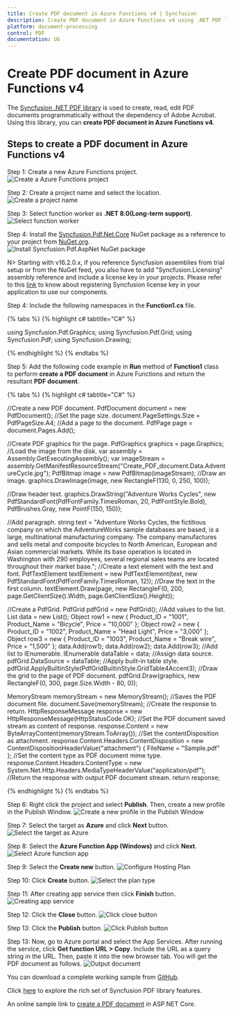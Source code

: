 ```yaml
---
title: Create PDF document in Azure Functions v4 | Syncfusion
description: Create PDF document in Azure Functions v4 using .NET PDF library without the dependency of Adobe Acrobat. 
platform: document-processing
control: PDF
documentation: UG
---
```


# Create PDF document in Azure Functions v4

The [Syncfusion .NET PDF library](https://www.syncfusion.com/document-processing/pdf-framework/net) is used to create, read, edit PDF documents programmatically without the dependency of Adobe Acrobat. Using this library, you can **create PDF document in Azure Functions v4**.

## Steps to create a PDF document in Azure Functions v4 

Step 1: Create a new Azure Functions project.
![Create a Azure Functions project](Azure_images/Azure-Functions-V4/Project_creation.png) 

Step 2: Create a project name and select the location.
![Create a project name](Azure_images/Azure-Functions-V4/Configuration_project.png)

Step 3: Select function worker as **.NET 8.0(Long-term support)**. 
![Select function worker](Azure_Images/Azure-Functions-V4/Additional_information.png)

Step 4: Install the [Syncfusion.Pdf.Net.Core](https://www.nuget.org/packages/Syncfusion.Pdf.Net.Core/) NuGet package as a reference to your project from [NuGet.org](https://www.nuget.org/).
![Install Syncfusion.Pdf.AspNet NuGet package](Azure_Images/Azure-Functions-V4/NuGet_package_reference.png)

N> Starting with v16.2.0.x, if you reference Syncfusion assemblies from trial setup or from the NuGet feed, you also have to add "Syncfusion.Licensing" assembly reference and include a license key in your projects. Please refer to this [link](https://help.syncfusion.com/common/essential-studio/licensing/overview) to know about registering Syncfusion license key in your application to use our components.

Step 4: Include the following namespaces in the **Function1.cs** file.

{% tabs %}
{% highlight c# tabtitle="C#" %}

using Syncfusion.Pdf.Graphics;
using Syncfusion.Pdf.Grid;
using Syncfusion.Pdf;
using Syncfusion.Drawing;

{% endhighlight %}
{% endtabs %}

Step 5: Add the following code example in **Run** method of **Function1** class to perform **create a PDF document** in Azure Functions and return the resultant **PDF document**.

{% tabs %}
{% highlight c# tabtitle="C#" %}

//Create a new PDF document.
PdfDocument document = new PdfDocument();
//Set the page size.
document.PageSettings.Size = PdfPageSize.A4;
//Add a page to the document.
PdfPage page = document.Pages.Add();

//Create PDF graphics for the page.
PdfGraphics graphics = page.Graphics;
//Load the image from the disk.
var assembly = Assembly.GetExecutingAssembly();
var imageStream = assembly.GetManifestResourceStream("Create_PDF_document.Data.AdventureCycle.jpg");
PdfBitmap image = new PdfBitmap(imageStream);
//Draw an image.
graphics.DrawImage(image, new RectangleF(130, 0, 250, 100));

//Draw header text. 
graphics.DrawString("Adventure Works Cycles", new PdfStandardFont(PdfFontFamily.TimesRoman, 20, PdfFontStyle.Bold), PdfBrushes.Gray, new PointF(150, 150));

//Add paragraph. 
string text = "Adventure Works Cycles, the fictitious company on which the AdventureWorks sample databases are based, is a large, multinational manufacturing company. The company manufactures and sells metal and composite bicycles to North American, European and Asian commercial markets. While its base operation is located in Washington with 290 employees, several regional sales teams are located throughout their market base.";
//Create a text element with the text and font.
PdfTextElement textElement = new PdfTextElement(text, new PdfStandardFont(PdfFontFamily.TimesRoman, 12));
//Draw the text in the first column.
textElement.Draw(page, new RectangleF(0, 200, page.GetClientSize().Width, page.GetClientSize().Height));

//Create a PdfGrid.
PdfGrid pdfGrid = new PdfGrid();
//Add values to the list.
List<object> data = new List<object>();
Object row1 = new { Product_ID = "1001", Product_Name = "Bicycle", Price = "10,000" };
Object row2 = new { Product_ID = "1002", Product_Name = "Head Light", Price = "3,000" };
Object row3 = new { Product_ID = "1003", Product_Name = "Break wire", Price = "1,500" };
data.Add(row1);
data.Add(row2);
data.Add(row3);
//Add list to IEnumerable.
IEnumerable<object> dataTable = data;
//Assign data source.
pdfGrid.DataSource = dataTable;
//Apply built-in table style.
pdfGrid.ApplyBuiltinStyle(PdfGridBuiltinStyle.GridTable4Accent3);
//Draw the grid to the page of PDF document.
pdfGrid.Draw(graphics, new RectangleF(0, 300, page.Size.Width - 80, 0));

MemoryStream memoryStream = new MemoryStream();
//Saves the PDF document file.
document.Save(memoryStream);
//Create the response to return.
HttpResponseMessage response = new HttpResponseMessage(HttpStatusCode.OK);
//Set the PDF document saved stream as content of response.
response.Content = new ByteArrayContent(memoryStream.ToArray());
//Set the contentDisposition as attachment.
response.Content.Headers.ContentDisposition = new ContentDispositionHeaderValue("attachment")
{
    FileName = "Sample.pdf"
};
//Set the content type as PDF document mime type.
response.Content.Headers.ContentType = new System.Net.Http.Headers.MediaTypeHeaderValue("application/pdf");
//Return the response with output PDF document stream.
return response;

{% endhighlight %}
{% endtabs %}

Step 6: Right click the project and select **Publish**. Then, create a new profile in the Publish Window.
![Create a new profile in the Publish Window](Azure_Images/Azure-Functions-V4/Click_publish.png)

Step 7: Select the target as **Azure** and click **Next** button.
![Select the target as Azure](Azure_Images/Azure-Functions-V4/Set_Azure_target.png)

Step 8: Select the **Azure Function App (Windows)** and click **Next**. 
![Select Azure function app](Azure_Images/Azure-Functions-V4/Select_function_app.png)

Step 9: Select the **Create new** button.
![Configure Hosting Plan](Azure_Images/Azure-Functions-V4/Select_create_new_button.png)

Step 10: Click **Create** button. 
![Select the plan type](Azure_Images/Azure-Functions-V4/Hosting_plan.png)

Step 11: After creating app service then click **Finish** button. 
![Creating app service](Azure_Images/Azure-Functions-V4/Creating_app_service.png)

Step 12: Click the **Close** button.
![Click close button](Azure_Images/Azure-Functions-V4/publish-profile-creation-progress.png)

Step 13: Click the **Publish** button. 
![Click Publish button](Azure_Images/Azure-Functions-V4/successful_publish.png)

Step 13: Now, go to Azure portal and select the App Services. After running the service, click **Get function URL > Copy**. Include the URL as a query string in the URL. Then, paste it into the new browser tab. You will get the PDF document as follows. 
![Output document](Azure_Images/Azure-Functions-V4/Final_output.png)

You can download a complete working sample from [GitHub](https://github.com/SyncfusionExamples/PDF-Examples/tree/master/Getting%20Started/Azure/Azure%20Function%20V4).

Click [here](https://www.syncfusion.com/document-processing/pdf-framework/net-core) to explore the rich set of Syncfusion PDF library features.

An online sample link to [create a PDF document](https://ej2.syncfusion.com/aspnetcore/PDF/HelloWorld#/material3) in ASP.NET Core.